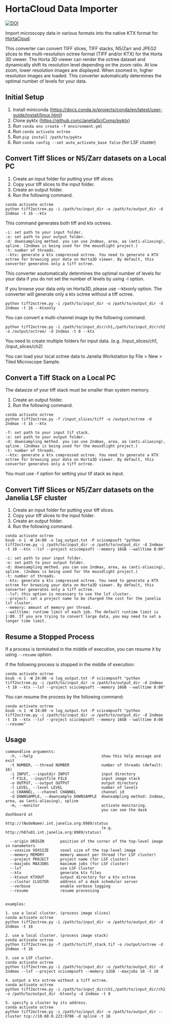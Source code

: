# HortaCloud Data Importer

[![DOI](https://zenodo.org/badge/450619273.svg)](https://zenodo.org/badge/latestdoi/450619273)

Import microscopy data in various formats into the native KTX format for [HortaCloud](https://github.com/JaneliaSciComp/hortacloud).

This converter can convert TIFF slices, TIFF stacks, N5/Zarr and JPEG2 slices to the multi-resolution octree format (TIFF and/or KTX) for the Horta 3D viewer. The Horta 3D viewer can render the octree dataset and dynamically shift its resolution level depending on the zoom ratio. At low zoom, lower resolution images are displayed. When zoomed in, higher resolution images are loaded. This converter automatically determines the optimal number of levels for your data.

## Initial Setup
1. Install miniconda (https://docs.conda.io/projects/conda/en/latest/user-guide/install/linux.html)
2. Clone pyktx (https://github.com/JaneliaSciComp/pyktx)
3. Run ```conda env create -f environment.yml```
4. Run ```conda activate octree```
5. Run ```pip install /path/to/pyktx```
6. Run ```conda config --set auto_activate_base false``` (for LSF cluster)


## Convert Tiff Slices or N5/Zarr datasets on a Local PC
1. Create an input folder for putting your tiff slices.
2. Copy your tiff slices to the input folder.
3. Create an output folder.
4. Run the following command.
```
conda activate octree
python tiff2octree.py -i /path/to/input_dir -o /path/to/output_dir -d 2ndmax -t 16 --ktx
```
This command generates both tiff and ktx octrees.  
```
-i: set path to your input folder.  
-o: set path to your output folder.  
-d: downsampling method. you can use 2ndmax, area, aa (anti-aliasing), spline. (2ndmax is being used for the mousdlight project.)  
-t: number of threads.  
--ktx: generate a ktx compressed octree. You need to generate a KTX octree for browsing your data on Horta3D viewer. By default, this converter generates only a tiff octree.  
```
This converter aoutomatically determines the optimal number of levels for your data if you do not set the number of levels by using -l option.

If you browse your data only on Horta3D, please use --ktxonly option. The converter will generate only a ktx octree without a tiff octree.
```
python tiff2octree.py -i /path/to/input_dir -o /path/to/output_dir -d 2ndmax -t 16 --ktxonly
```

You can convert a multi-channel image by the following command. 
```
python tiff2octree.py -i /path/to/input_dir/ch1,/path/to/input_dir/ch2 -o /output/octree/ -d 2ndmax -t 8 --ktx
```
You need to create multiple folders for input data. (e.g. /input_slices/ch1, /input_slices/ch2)

You can load your local octree data to Janelia Workstation by File > New > Tiled Microscope Sample.

## Convert a Tiff Stack on a Local PC
The datasize of your tiff stack must be smaller than system memory.
1. Create an output folder.
2. Run the following command.
```
conda activate octree
python tiff2octree.py -f /input_slices/tiff -o /output/octree -d 2ndmax -t 16 --ktx
```
```
-f: set path to your input tif stack.
-o: set path to your output folder.
-d: downsampling method. you can use 2ndmax, area, aa (anti-aliasing), spline. (2ndmax is being used for the mousdlight project.)
-t: number of threads. 
--ktx: generate a ktx compressed octree. You need to generate a KTX octree for browsing your data on Horta3D viewer. By default, this converter generates only a tiff octree.
```
You must use -f option for setting your tif stack as input.


## Convert Tiff Slices or N5/Zarr datasets on the Janelia LSF cluster

1. Create an input folder for putting your tiff slices.
2. Copy your tiff slices to the input folder.
3. Create an output folder.
4. Run the following command.
```
conda activate octree
bsub -n 1 -W 24:00 -o log_output.txt -P scicompsoft "python tiff2octree.py -i /path/to/input_dir -o /path/to/output_dir -d 2ndmax -t 10 --ktx --lsf --project scicompsoft --memory 16GB --walltime 8:00"
```
```
-i: set path to your input folder.
-o: set path to your output folder.
-d: downsampling method. you can use 2ndmax, area, aa (anti-aliasing), spline. (2ndmax is being used for the mousdlight project.)
-t: number of threads. 
--ktx: generate a ktx compressed octree. You need to generate a KTX octree for browsing your data on Horta3D viewer. By default, this converter generates only a tiff octree.
--lsf: this option is necessary to use the lsf cluster.
--project: set a project name to be charged the cost for the janelia lsf cluster.
--memory: amount of memory per thread.
--walltime: runtime limit of each job. The default runtime limit is 1:00. If you are trying to convert large data, you may need to set a longer time limit.
```

## Resume a Stopped Process
If a process is terminated in the middle of execution, you can resume it by using ```--resume``` option.

if the following process is stopped in the middle of execution:
```
conda activate octree
bsub -n 1 -W 24:00 -o log_output.txt -P scicompsoft "python tiff2octree.py -i /path/to/input_dir -o /path/to/output_dir -d 2ndmax -t 10 --ktx --lsf --project scicompsoft --memory 16GB --walltime 8:00"
```

You can resume the process by the following command:
```
conda activate octree
bsub -n 1 -W 24:00 -o log_output.txt -P scicompsoft "python tiff2octree.py -i /path/to/input_dir -o /path/to/output_dir -d 2ndmax -t 10 --ktx --lsf --project scicompsoft --memory 16GB --walltime 8:00 --resume"
```

## Usage
```
commandline arguments:
  -h, --help                              show this help message and exit
  -t NUMBER, --thread NUMBER              number of threads (default: 16)
  -i INPUT, --inputdir INPUT              input directory
  -f FILE, --inputfile FILE               input image stack
  -o OUTPUT, --output OUTPUT              output directory
  -l LEVEL, --level LEVEL                 number of levels
  -c CHANNEL, --channel CHANNEL           channel id
  -d DOWNSAMPLE, --downsample DOWNSAMPLE  downsampling method: 2ndmax, area, aa (anti-aliasing), spline
  -m, --monitor                           activate monitoring. 
                                          you can see the dask dashboard at 
                                          http://(NodeName).int.janelia.org:8989/status
                                          (e.g. http://h07u01.int.janelia.org:8989/status)
  
  --origin ORIGIN       position of the corner of the top-level image in nanometers
  --voxsize VOXSIZE     voxel size of the top-level image
  --memory MEMORY       memory amount per thread (for LSF cluster)
  --project PROJECT     project name (for LSF cluster)
  --maxjobs MAXJOBS     maximum jobs (for LSF cluster)
  --lsf                 use LSF cluster
  --ktx                 generate ktx files
  --ktxout KTXOUT       output directory for a ktx octree
  --cluster CLUSTER     address of a dask scheduler server
  --verbose             enable vorbose logging
  --resume              resume processing


examples: 

1. use a local cluster. (process image slices)
conda activate octree
python tiff2octree.py -i /path/to/input_dir -o /path/to/output_dir -d 2ndmax -t 16

2. use a local cluster. (process image stack)
conda activate octree
python tiff2octree.py -f /path/to/tiff_stack.tif -o /output/octree -d 2ndmax -t 16

3. use a LSF cluster.
conda activate octree
python tiff2octree.py -i /path/to/input_dir -o /path/to/output_dir -d 2ndmax --lsf --project scicompsoft --memory 12GB --maxjobs 10 -t 10

4. output a ktx octree without a tiff octree.
conda activate octree
python tiff2octree.py -i /path/to/input_dir/ch1,/path/to/input_dir/ch2 -o /path/to/output_dir -ktxonly -d 2ndmax -t 8

5. specify a cluster by its address.
conda activate octree
python tiff2octree.py -i /path/to/input_dir -o /path/to/output_dir --cluster tcp://10.60.0.223:8786 -d spline -t 16
```
